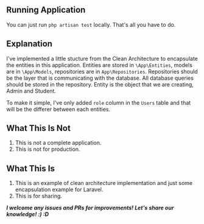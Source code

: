 ## Running Application

You can just run `php artisan test` locally. That's all you have to do.

## Explanation

I've implemented a little stucture from the Clean Architecture to encapsulate the entities in this application. Entities are stored in `\App\Entities`, models are in `\App\Models`, repositories are in `App\Repositories`.
Repositories should be the layer that is communicating with the database. All database queries should be stored in the repository. Entity is the object that we are creating, Admin and Student.

To make it simple, I've only added `role` column in the `Users` table and that will be the differer between each entities.

## What This Is Not

1. This is not a complete application.
2. This is not for production.

## What This Is

1. This is an example of clean architecture implementation and just some encapsulation example for Laravel.
2. This is for sharing.

***I welcome any issues and PRs for improvements! Let's share our knowledge! :) :D***
